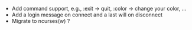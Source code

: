 - Add command support, e.g., :exit -> quit, :color -> change your color, ...
- Add a login message on connect and a last will on disconnect
- Migrate to ncurses(w) ?
